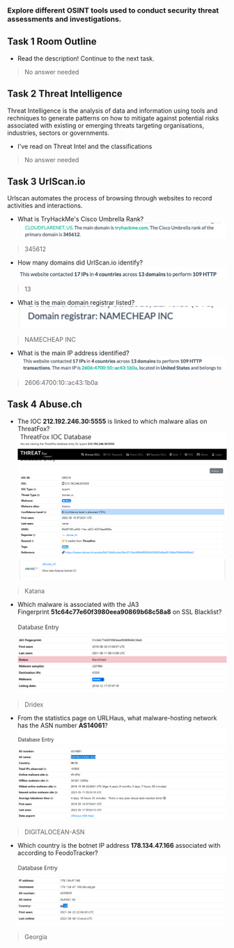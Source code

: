 ### Explore different OSINT tools used to conduct security threat assessments and investigations.

## Task 1 Room Outline

- Read the description! Continue to the next task.
> No answer needed

## Task 2 Threat Intelligence

Threat Intelligence is the analysis of data and information using tools and rechniques to generate patterns on how to  mitigate against potential risks associated  with existing or emerging threats targeting organisations, industries, sectors or governments.

- I've read on Threat Intel and the classifications
> No answer needed

## Task 3 UrlScan.io

Urlscan automates the process of browsing through websites to record activities and interactions.

- What is TryHackMe's Cisco Umbrella Rank?
![](Attachments/Threat%20Intelligence%20Tools.png)
> 345612

- How many domains did UrlScan.io identify?
![](Attachments/domains.png)
> 13

- What is the main domain registrar listed?
![](Attachments/registrar.png)
> NAMECHEAP INC

- What is the main IP address identified?
![](Attachments/mainip.png)
> 2606:4700:10::ac43:1b0a

## Task 4 Abuse.ch

- The IOC **212.192.246.30:5555** is linked to which malware alias on ThreatFox?
![](Attachments/katana.png)
> Katana

- Which malware is associated with the JA3 Fingerprint **51c64c77e60f3980eea90869b68c58a8** on SSL Blacklist?
![](Attachments/dridex.png)
> Dridex

- From the statistics page on URLHaus, what malware-hosting network has the ASN number **AS14061**?
![](Attachments/asnreport.png)
> DIGITALOCEAN-ASN

- Which country is the botnet IP address **178.134.47.166** associated with according to FeodoTracker?
![](Attachments/georgia.png)
> Georgia

## 